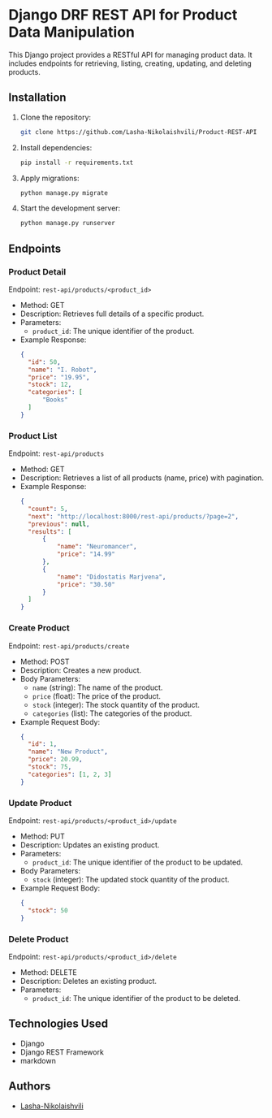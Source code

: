 # Django DRF REST API for Product Data Manipulation

This Django project provides a RESTful API for managing product data. It includes endpoints for retrieving, listing, creating, updating, and deleting products.

## Installation

1. Clone the repository:

    ```bash
    git clone https://github.com/Lasha-Nikolaishvili/Product-REST-API
    ```

2. Install dependencies:

    ```bash
    pip install -r requirements.txt
    ```

3. Apply migrations:

    ```bash
    python manage.py migrate
    ```

4. Start the development server:

    ```bash
    python manage.py runserver
    ```

## Endpoints

### Product Detail

Endpoint: `rest-api/products/<product_id>`

- Method: GET
- Description: Retrieves full details of a specific product.
- Parameters:
  - `product_id`: The unique identifier of the product.
- Example Response:
  ```json
  {
    "id": 50,
    "name": "I. Robot",
    "price": "19.95",
    "stock": 12,
    "categories": [
        "Books"
    ]
  }
  ```

### Product List

Endpoint: `rest-api/products`

- Method: GET
- Description: Retrieves a list of all products (name, price) with pagination.
- Example Response:
  ```json
  {
    "count": 5,
    "next": "http://localhost:8000/rest-api/products/?page=2",
    "previous": null,
    "results": [
        {
            "name": "Neuromancer",
            "price": "14.99"
        },
        {
            "name": "Didostatis Marjvena",
            "price": "30.50"
        }
    ]
  }
  ```

### Create Product

Endpoint: `rest-api/products/create`

- Method: POST
- Description: Creates a new product.
- Body Parameters:
  - `name` (string): The name of the product.
  - `price` (float): The price of the product.
  - `stock` (integer): The stock quantity of the product.
  - `categories` (list): The categories of the product.
- Example Request Body:
  ```json
  {
    "id": 1,
    "name": "New Product",
    "price": 20.99,
    "stock": 75,
    "categories": [1, 2, 3]
  }
  ```

### Update Product

Endpoint: `rest-api/products/<product_id>/update`

- Method: PUT
- Description: Updates an existing product.
- Parameters:
  - `product_id`: The unique identifier of the product to be updated.
- Body Parameters:
  - `stock` (integer): The updated stock quantity of the product.
- Example Request Body:
  ```json
  {
    "stock": 50
  }
  ```

### Delete Product

Endpoint: `rest-api/products/<product_id>/delete`

- Method: DELETE
- Description: Deletes an existing product.
- Parameters:
  - `product_id`: The unique identifier of the product to be deleted.

## Technologies Used

- Django
- Django REST Framework
- markdown

## Authors

- [Lasha-Nikolaishvili](https://github.com/Lasha-Nikolaishvili)
